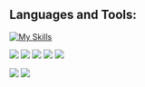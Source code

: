 <!--
## Hi there 👋

**BobsProgrammingAcademy/BobsProgrammingAcademy** is a ✨ _special_ ✨ repository because its `README.md` (this file) appears on your GitHub profile.

Here are some ideas to get you started:

- 🔭 I’m currently working on ...
- 🌱 I’m currently learning ...
- 👯 I’m looking to collaborate on ...
- 🤔 I’m looking for help with ...
- 💬 Ask me about ...
- 📫 How to reach me: ...
- 😄 Pronouns: ...
- ⚡ Fun fact: ...
-->

## Languages and Tools:

[![My Skills](https://skillicons.dev/icons?i=js,ts,react,nextjs,vite,alpinejs,jest,redux,materialui,html,css,sass,bootstrap,tailwind,py,django,postgres,sqlite,tensorflow,heroku,git,github,githubactions,postman,vscode)](https://skillicons.dev)

<p align="top">
  <img src="https://img.shields.io/github/stars/BobsProgrammingAcademy?style=for-the-badge&logo=github&color=005FED" />
  <img src="https://img.shields.io/github/followers/BobsProgrammingAcademy?style=for-the-badge&logo=github&color=FCC624" />
  <img src="https://img.shields.io/github/license/BobsProgrammingAcademy/responsive-admin-dashboard?style=for-the-badge&logo=github&color=A81D33" />
  <img src="https://img.shields.io/youtube/channel/subscribers/UCEJyX57rvURx7ef-cx5DboA?style=for-the-badge&logo=youtube&color=239120" />
  <img src="https://img.shields.io/youtube/channel/views/UCEJyX57rvURx7ef-cx5DboA?style=for-the-badge&logo=youtube&color=56347C" />
</p>

<p>
  <img src="https://streak-stats.demolab.com/?user=BobsProgrammingAcademy&theme=transparent&hide_border=true&stroke=transparent" align="top" /> 
  <img src="https://github-readme-stats.vercel.app/api/top-langs/?username=BobsProgrammingAcademy&theme=transparent&langs_count=8&layout=compact&hide_border=true" align="top" />
</p>
